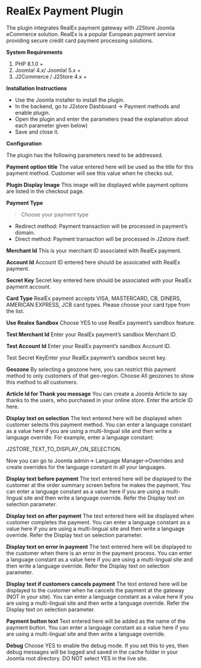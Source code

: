 # RealEx Payment Plugin

The plugin integrates RealEx payment gateway with J2Store Joomla eCommerce solution. RealEx is a popular European payment service providing secure credit card payment processing solutions.

**System Requirements**

1. PHP 8.1.0 +
2. Joomla! 4.x/ Joomla! 5.x +
3. J2Commerce / J2Store 4.x +

**Installation Instructions**

* Use the Joomla installer to install the plugin.
* In the backend, go to J2store Dashboard -> Payment methods and enable plugin.
* Open the plugin and enter the parameters (read the explanation about each parameter given below)
* Save and close it.

**Configuration**

The plugin has the following parameters need to be addressed.

**Payment option title** The value entered here will be used as the title for this payment method. Customer will see this value when he checks out.

**Plugin Display Image** This image will be displayed while payment options are listed in the checkout page.

**Payment Type**

> Choose your payment type

* Redirect method: Payment transaction will be processed in payment’s domain.
* Direct method: Payment transaction will be processed in J2store itself.

**Merchant Id** This is your merchant ID associated with RealEx payment.

**Account Id** Account ID entered here should be assoicated with RealEx payment.

**Secret Key** Secret key entered here should be associated with your RealEx payment account.

**Card Type** RealEx payment accepts VISA, MASTERCARD, CB, DINERS, AMERICAN EXPRESS, JCB card types. Please choose your card type from the list.

**Use Realex Sandbox** Choose YES to use RealEx payment’s sandbox feature.

**Test Merchant Id** Enter your RealEx payment’s sandbox Merchant ID.

**Test Account Id** Enter your RealEx payment’s sandbox Account ID.

Test Secret KeyEnter your RealEx payment’s sandbox secret key.

**Geozone** By selecting a geozone here, you can restrict this payment method to only customers of that geo-region. Choose All geozones to show this method to all customers.

**Article Id for Thank you message** You can create a Joomla Article to say thanks to the users, who purchased in your online store. Enter the article ID here.

**Display text on selection** The text entered here will be displayed when customer selects this payment method. You can enter a language constant as a value here if you are using a multi-lingual site and then write a language override. For example, enter a language constant:

J2STORE\_TEXT\_TO\_DISPLAY\_ON\_SELECTION.

Now you can go to Joomla admin-> Language Manager->Overrides and create overrides for the language constant in all your languages.

**Display text before payment** The text entered here will be displayed to the customer at the order summary screen before he makes the payment. You can enter a language constant as a value here if you are using a multi-lingual site and then write a language override. Refer the Display text on selection parameter.

**Display text on after payment** The text entered here will be displayed when customer completes the payment. You can enter a language constant as a value here if you are using a multi-lingual site and then write a language override. Refer the Display text on selection parameter.

**Display text on error in payment** The text entered here will be displayed to the customer when there is an error in the payment process. You can enter a language constant as a value here if you are using a multi-lingual site and then write a language override. Refer the Display text on selection parameter.

**Display text if customers cancels payment** The text entered here will be displayed to the customer when he cancels the payment at the gateway (NOT in your site). You can enter a language constant as a value here if you are using a multi-lingual site and then write a language override. Refer the Display text on selection parameter.

**Payment button text** Text entered here will be added as the name of the payment button. You can enter a language constant as a value here if you are using a multi-lingual site and then write a language override.

**Debug** Choose YES to enable the debug mode. If you set this to yes, then debug messages will be logged and saved in the cache folder in your Joomla root directory. DO NOT select YES in the live site.
